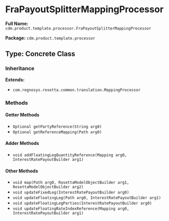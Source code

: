 # FraPayoutSplitterMappingProcessor

**Full Name:** `cdm.product.template.processor.FraPayoutSplitterMappingProcessor`

**Package:** `cdm.product.template.processor`

## Type: Concrete Class

### Inheritance

**Extends:**
- `com.regnosys.rosetta.common.translation.MappingProcessor`

### Methods

#### Getter Methods

- `Optional getPartyReference(String arg0)`
- `Optional getReferenceMapping(Path arg0)`

#### Adder Methods

- `void addFloatingLegQuantityReference(Mapping arg0, InterestRatePayoutBuilder arg1)`

#### Other Methods

- `void map(Path arg0, RosettaModelObjectBuilder arg1, RosettaModelObjectBuilder arg2)`
- `void updateFixedLeg(InterestRatePayoutBuilder arg0)`
- `void updateFloatingLeg(Path arg0, InterestRatePayoutBuilder arg1)`
- `void updateFloatingLegParties(InterestRatePayoutBuilder arg0)`
- `void updateFloatingRateIndexReference(Mapping arg0, InterestRatePayoutBuilder arg1)`

